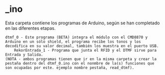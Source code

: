 ﻿# _ino

Esta carpeta contiene los programas de Arduino, según se han completado en las diferentes etapas.

	dtmf_0 - Este programa (BETA) integra el módulo con el CMD8870 y Arduino en un sólo shield, el programa recibe los tonos y los decodifica en su valor decimal, también los muestra en el puerto USB.
        RekorEntrada_1 - Programa que junta el RFID y el DTMF sirve para Entrada y Salida.
	(NOTA - ambos programas tienen que ir en la misma carpeta y crear la pestaña dentro del dtmf_0.ino con el nonmbre de la(s) funciones que son ocupadas por este. ejemplo nombre pestaña, read_dtmf).